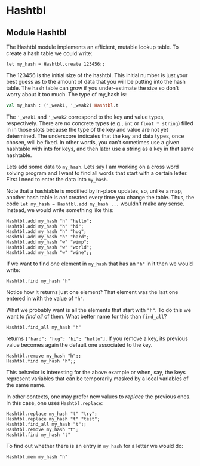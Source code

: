 <!-- ((! set title Hash Tables !)) ((! set learn !)) -->
<!-- ((! set center !)) -->

# Hashtbl

## Module Hashtbl
The Hashtbl module implements an efficient, mutable lookup table. To
create a hash table we could write:

```ocamltop
let my_hash = Hashtbl.create 123456;;
```
The 123456 is the initial size of the hashtbl. This initial number is
just your best guess as to the amount of data that you will be putting
into the hash table. The hash table can grow if you under-estimate the
size so don't worry about it too much. The type of my_hash is:

```ocaml
val my_hash : ('_weak1, '_weak2) Hashtbl.t
```
The `'_weak1` and `'_weak2` correspond to the key and value types, respectively.
There are no concrete types (e.g., `int` or `float * string`) filled in in
those slots because the type of the key and value are not yet
determined. The underscore indicates that the key and data types, once
chosen, will be fixed. In other words, you can't sometimes use a given
hashtable with ints for keys, and then later use a string as a key in
that same hashtable.

Lets add some data to `my_hash`. Lets say I am working on a cross word
solving program and I want to find all words that start with a certain
letter. First I need to enter the data into `my_hash`.

Note that a hashtable is modified by in-place updates, so, unlike a map,
another hash table is _not_ created every time you change the table. Thus,
the code `let my_hash = Hashtbl.add my_hash ...` wouldn't make any
sense. Instead, we would write something like this:

```ocamltop
Hashtbl.add my_hash "h" "hello";
Hashtbl.add my_hash "h" "hi";
Hashtbl.add my_hash "h" "hug";
Hashtbl.add my_hash "h" "hard";
Hashtbl.add my_hash "w" "wimp";
Hashtbl.add my_hash "w" "world";
Hashtbl.add my_hash "w" "wine";;
```
If we want to find one element in `my_hash` that has an `"h"` in it then we
would write: 

```ocamltop 
Hashtbl.find my_hash "h"
```
Notice how it returns just one element? That element
was the last one entered in with the value of `"h"`.

What we probably want is all the elements that start with `"h"`. To do
this we want to *find all* of them. What better name for this than
`find_all`?

```ocamltop
Hashtbl.find_all my_hash "h"
```
returns `["hard"; "hug"; "hi"; "hello"]`.
If you remove a key, its previous value becomes again the default one
associated to the key.
```ocamltop
Hashtbl.remove my_hash "h";;
Hashtbl.find my_hash "h";;
```
This behavior is interesting for the above example or when, say, the
keys represent variables that can be temporarily masked by a local
variables of the same name.

In other contexts, one may prefer new values to *replace* the previous
ones.  In this case, one uses `Hashtbl.replace`:

```ocamltop
Hashtbl.replace my_hash "t" "try";
Hashtbl.replace my_hash "t" "test";
Hashtbl.find_all my_hash "t";;
Hashtbl.remove my_hash "t";
Hashtbl.find my_hash "t"
```


To find out whether there is an
entry in `my_hash` for a letter we would do:

```ocamltop
Hashtbl.mem my_hash "h"
```
